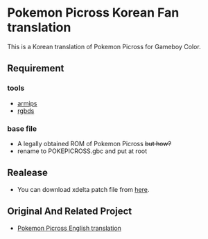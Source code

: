 # Pokemon Picross Korean Fan translation

This is a Korean translation of Pokemon Picross for Gameboy Color.

## Requirement
### tools
 * [armips](https://github.com/Kingcom/armips)
 * [rgbds](https://github.com/gbdev/rgbds)
 
### base file
 * A legally obtained ROM of Pokemon Picross ~~but how?~~
  * rename to POKEPICROSS.gbc and put at root

## Realease
 * You can download xdelta patch file from [here](https://windowstiger.tistory.com/492).

## Original And Related Project
 * [Pokemon Picross English translation](https://github.com/LeonarthCG/POKEPICROSS_Translation)
